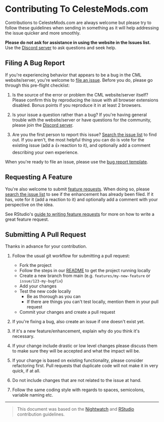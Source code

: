 # Contributing To CelesteMods.com

Contributions to CelesteMods.com are always welcome but please try to follow these guidelines when sending in something as it will help addressing the issue quicker and more smoothly.

__Please do not ask for assistance in using the website in the Issues list.__ Use the [Discord server](https://discord.gg/HmQxs3xF3G) to ask questions and seek help.


## Filing A Bug Report

If you're experiencing behavior that appears to be a bug in the CML website/server, you're welcome to [file an issue](https://github.com/celestemods-com/CelesteMods/issues/new?template=bug_report.md). Before you do, please go through this pre-flight checklist:

1. Is the source of the error or problem the CML website/server itself? Please confirm this by reproducing the issue with all browser extensions disabled. Bonus points if you reproduce it in at least 2 browsers.

2. Is your issue a question rather than a bug? If you're having general trouble with the website/server or have questions for the community, please join the [Discord server](https://discord.gg/HmQxs3xF3G).

3. Are you the first person to report this issue? [Search the issue list](https://github.com/celestemods-com/CelesteMods/search?type=Issues) to find out. If you aren't, the most helpful thing you can do is vote for the existing issue (add a :+1: reaction to it), and optionally add a comment describing your own experience.

When you're ready to file an issue, please use the [bug report template](https://github.com/celestemods-com/CelesteMods/issues/new?labels=type%3A+bug&template=bug_report.md).

## Requesting A Feature
You're also welcome to submit [feature requests](https://github.com/celestemods-com/CelesteMods/issues/new?template=feature_request.md). When doing so, please [search the issue list](https://github.com/celestemods-com/CelesteMods/search?type=Issues) to see if the enhancement has already been filed. If it has, vote for it (add a reaction to it) and optionally add a comment with your perspective on the idea. 

See RStudio's [guide to writing feature requests](https://github.com/rstudio/rstudio/wiki/Writing-Good-Feature-Requests) for more on how to write a great feature request.  <!--TODO: Make our own version of this document or incorporate it into this file-->


## Submitting A Pull Request
Thanks in advance for your contribution.

1. Follow the usual git workflow for submitting a pull request:
    * Fork the project
    * Follow the steps in our [README](./README.md) to get the project running locally
    * Create a new branch from main (e.g. `features/my-new-feature` or `issue/123-my-bugfix`)
    * Add your changes
    * Test the new code locally
      * Be as thorough as you can
      * If there are things you can't test locally, mention them in your pull request
    * Commit your changes and create a pull request
   
3. If you're fixing a bug, also create an issue if one doesn't exist yet.
4. If it's a new feature/enhancement, explain why do you think it's necessary.
5. If your change include drastic or low level changes please discuss them to make sure they will be accepted and what the impact will be.
6. If your change is based on existing functionality, please consider refactoring first. Pull requests that duplicate code will not make it in very quick, if at all.
7. Do not include changes that are not related to the issue at hand.
8. Follow the same coding style with regards to spaces, semicolons, variable naming etc.

---

>This document was based on the [Nightwatch](https://github.com/nightwatchjs/nightwatch/blob/6bd77e2246785b64786e802e8c7b682082da848c/.github/CONTRIBUTING.md) and [RStudio](https://github.com/rstudio/rstudio/blob/master/CONTRIBUTING.md) contribution guidelines.
